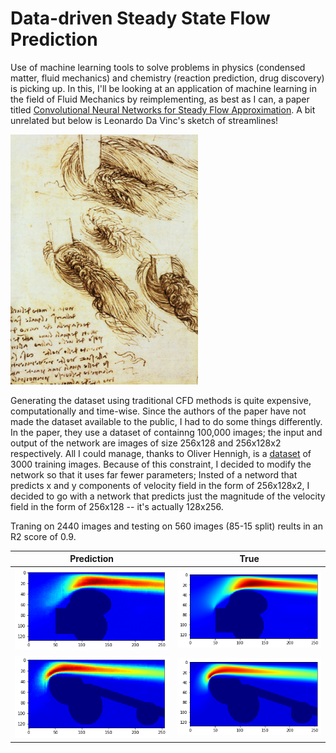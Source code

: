 # Data-driven Steady State Flow Prediction

Use of machine learning tools to solve problems in physics (condensed matter, fluid mechanics) and chemistry (reaction prediction, drug discovery) is picking up. In this, I'll be looking at an application of machine learning in the field of Fluid Mechanics by reimplementing, as best as I can, a paper titled [Convolutional Neural Networks for Steady Flow Approximation](https://autodeskresearch.com/publications/convolutional-neural-networks-steady-flow-approximation). A bit unrelated but below is Leonardo Da Vinc's sketch of streamlines!

<img src="Images/blobs.jpg" width="300" height="400">

Generating the dataset using traditional CFD methods is quite expensive, computationally and time-wise. Since the authors of the paper have not made the dataset available to the public, I had to do some things differently. In the paper, they use a dataset of containng 100,000 images; the input and output of the network are images of size 256x128 and 256x128x2 respectively. All I could manage, thanks to Oliver Hennigh, is a [dataset](https://drive.google.com/file/d/0BzsbU65NgrSuZDBMOW93OWpsMHM/view) of 3000 training images. Because of this constraint, I decided to modify the network so that it uses far fewer parameters; Insted of a netword that predicts x and y components of velocity field in the form of 256x128x2, I decided to go with a network that predicts just the magnitude of the velocity field in the form of 256x128 -- it's actually 128x256.

Traning on 2440 images and testing on 560 images (85-15 split) reults in an R2 score of 0.9. 

Prediction             |  True
:-------------------------:|:-------------------------:
![cnn_result](Images/__results___3_1.png)  |  ![cnn_result](Images/__results___4_1.png)
![cnn_result](Images/__results___3_2.png) | ![cnn_result](Images/__results___4_2.png)



